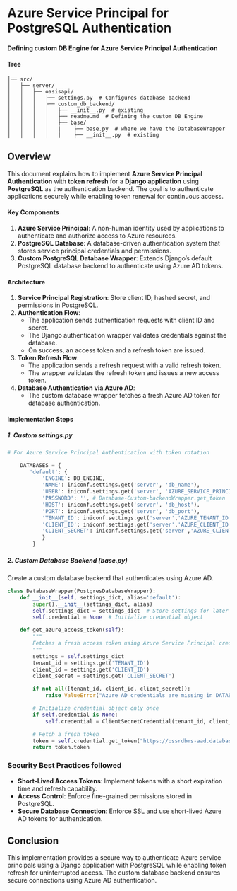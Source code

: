 # Azure Service Principal for PostgreSQL Authentication

#### Defining custom DB Engine for Azure Service Principal Authentication
#### Tree 

```/var/www/oasis/
│── src/
│   ├── server/
│   │   ├── oasisapi/
│   │   │   ├── settings.py  # Configures database backend
│   │   │   ├── custom_db_backend/
│   │   │   │   ├── __init__.py  # existing
│   │   │   │   ├── readme.md  # Defining the custom DB Engine
│   │   │   │   ├── base/
│   │   │   │   |    ├── base.py  # where we have the DatabaseWrapper
│   │   │   │   |    ├── __init__.py  # existing
```

## Overview
This document explains how to implement **Azure Service Principal Authentication** with **token refresh** for a **Django application** using **PostgreSQL** as the authentication backend. The goal is to authenticate applications securely while enabling token renewal for continuous access.

#### Key Components
1. **Azure Service Principal**: A non-human identity used by applications to authenticate and authorize access to Azure resources.
2. **PostgreSQL Database**: A database-driven authentication system that stores service principal credentials and permissions.
3. **Custom PostgreSQL Database Wrapper**: Extends Django’s default PostgreSQL database backend to authenticate using Azure AD tokens.

#### Architecture
1. **Service Principal Registration**: Store client ID, hashed secret, and permissions in PostgreSQL.
2. **Authentication Flow**:
   - The application sends authentication requests with client ID and secret.
   - The Django authentication wrapper validates credentials against the database.
   - On success, an access token and a refresh token are issued.
3. **Token Refresh Flow**:
   - The application sends a refresh request with a valid refresh token.
   - The wrapper validates the refresh token and issues a new access token.
4. **Database Authentication via Azure AD**:
   - The custom database wrapper fetches a fresh Azure AD token for database authentication.

#### Implementation Steps
##### 1. *_Custom settings.py_*

```python
# For Azure Service Principal Authentication with token rotation

    DATABASES = {
       'default': {
           'ENGINE': DB_ENGINE,
           'NAME': iniconf.settings.get('server', 'db_name'),
           'USER': iniconf.settings.get('server', 'AZURE_SERVICE_PRINCIPAL_USER'),
           'PASSWORD': '', # Database-Custom-backendWrapper.get_token
           'HOST': iniconf.settings.get('server', 'db_host'),
           'PORT': iniconf.settings.get('server', 'db_port'),
           'TENANT_ID': iniconf.settings.get('server','AZURE_TENANT_ID', fallback=None),
           'CLIENT_ID': iniconf.settings.get('server','AZURE_CLIENT_ID', fallback=None),
           'CLIENT_SECRET': iniconf.settings.get('server','AZURE_CLIENT_SECRET', fallback=None),
           }
        }
```

##### 2. Custom Database Backend (base.py)
Create a custom database backend that authenticates using Azure AD.

```python
class DatabaseWrapper(PostgresDatabaseWrapper):
    def __init__(self, settings_dict, alias='default'):
        super().__init__(settings_dict, alias)
        self.settings_dict = settings_dict  # Store settings for later use
        self.credential = None  # Initialize credential object

    def get_azure_access_token(self):
        """
        Fetches a fresh access token using Azure Service Principal credentials.
        """
        settings = self.settings_dict
        tenant_id = settings.get('TENANT_ID')
        client_id = settings.get('CLIENT_ID')
        client_secret = settings.get('CLIENT_SECRET')

        if not all([tenant_id, client_id, client_secret]):
            raise ValueError("Azure AD credentials are missing in DATABASES settings.")

        # Initialize credential object only once
        if self.credential is None:
            self.credential = ClientSecretCredential(tenant_id, client_id, client_secret)

        # Fetch a fresh token
        token = self.credential.get_token("https://ossrdbms-aad.database.windows.net/.default")
        return token.token
```


### Security Best Practices followed
- **Short-Lived Access Tokens**: Implement tokens with a short expiration time and refresh capability.
- **Access Control**: Enforce fine-grained permissions stored in PostgreSQL.
- **Secure Database Connection**: Enforce SSL and use short-lived Azure AD tokens for authentication.

## Conclusion
This implementation provides a secure way to authenticate Azure service principals using a Django application with PostgreSQL while enabling token refresh for uninterrupted access. The custom database backend ensures secure connections using Azure AD authentication.

